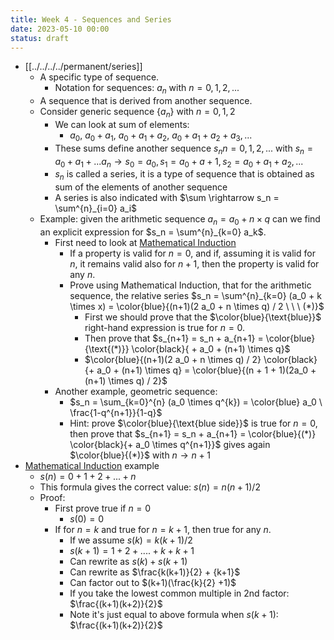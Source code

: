 ```yaml
---
title: Week 4 - Sequences and Series
date: 2023-05-10 00:00
status: draft
---
```


* [[../../../../permanent/series]]
    * A specific type of sequence.
        * Notation for sequences: $a_n$ with $n=0,1,2,...$
    * A sequence that is derived from another sequence.
    * Consider generic sequence $\{a_n\}$ with $n=0,1,2$
        *  We can look at sum of elements:
            * $a_0, \ a_0+a_1, \ a_0+a_1+a_2, \ a_0 + a_1 +a_2+a_3,...$
        * These sums define another sequence ${s_n} n=0,1,2,...$ with $s_n = a_0 + a_1 + ... a_n \rightarrow s_0 = a_0, s_1 = a_0 + a+1, s_2 = a_0 + a_1 + a_2, ...$
        * ${s_n}$ is called a series, it is a type of sequence that is obtained as sum of the elements of another sequence
        * A series is also indicated with $\sum \rightarrow s_n = \sum^{n}_{i=0} a_i$
    * Example: given the arithmetic sequence $a_n = a_0 + n \times q$ can we find an explicit expression for $s_n  = \sum^{n}_{k=0} a_k$.
        * First need to look at [Mathematical Induction](../../../../permanent/induction.md)
            * If a property is valid for $n=0$, and if, assuming it is valid for $n$, it remains valid also for $n + 1$, then the property is valid for any $n$.
            * Prove using Mathematical Induction, that for the arithmetic sequence, the relative series $s_n =  \sum^{n}_{k=0} (a_0 + k \times x) = \color{blue}{(n+1)(2 a_0 + n \times q) / 2 \ \ \ (*)}$ 
                * First we should prove that the $\color{blue}{\text{blue}}$ right-hand expression is true for $n=0$.
                * Then prove that $s_{n+1} = s_n + a_{n+1} = \color{blue} {\text{(*)}} \color{black}{ + a_0 + (n+1) \times q}$ 
                * $\color{blue}{(n+1)(2 a_0 + n \times q) / 2} \color{black}{+ a_0 + (n+1) \times q} = \color{blue}{(n + 1 + 1)(2a_0 + (n+1) \times q) / 2}$
        * Another example, geometric sequence:
            * $s_n = \sum_{k=0}^{n} (a_0 \times q^{k}) = \color{blue} a_0 \ \frac{1-q^{n+1}}{1-q}$
            * Hint: prove $\color{blue}{\text{blue side}}$ is true for $n=0$, then prove that $s_{n+1} = s_n + a_{n+1} = \color{blue}{(*)} \color{black}{+ a_0 \times q^{n+1}}$ gives again $\color{blue}{(*)}$ with $n \rightarrow n + 1$
* [Mathematical Induction](../../../../permanent/induction.md) example
    * $s(n) = 0 + 1 + 2 + ... + n$
    * This formula gives the correct value: $s(n) = n(n+1)/2$
    * Proof:
        * First prove true if $n = 0$
            * $s(0) = 0$
        * If for $n = k$ and true for $n = k + 1$, then true for any $n$.
            * If we assume $s(k) = k(k + 1) / 2$
            * $s(k+1) = 1 + 2 + .... + k + k + 1$
            * Can rewrite as $s(k) + s(k + 1)$
            * Can rewrite as $\frac{k(k+1)}{2} + {k+1}$
            * Can factor out to $(k+1)(\frac{k}{2} +1)$
            * If you take the lowest common multiple in 2nd factor: $\frac{(k+1)(k+2)}{2}$
            * Note it's just equal to above formula when $s(k+1)$: $\frac{(k+1)(k+2)}{2}$
